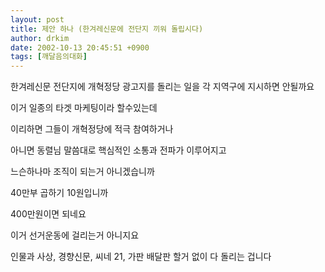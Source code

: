 ```yaml
---
layout: post
title: 제안 하나 (한겨레신문에 전단지 끼워 돌립시다)
author: drkim
date: 2002-10-13 20:45:51 +0900
tags: [깨달음의대화]
---
```

한겨레신문 전단지에 개혁정당 광고지를 돌리는 일을 각 지역구에 지시하면 안될까요
  
이거 일종의 타겟 마케팅이라 할수있는데
  
이리하면 그들이 개혁정당에 적극 참여하거나
  
아니면 동렬님 말씀대로 핵심적인 소통과 전파가 이루어지고
  
느슨하나마 조직이 되는거 아니겠습니까
  
40만부 곱하기 10원입니까
  
400만원이면 되네요
  
이거 선거운동에 걸리는거 아니지요
  
인물과 사상, 경향신문, 씨네 21, 가판 배달판 할거 없이 다 돌리는 겁니다
